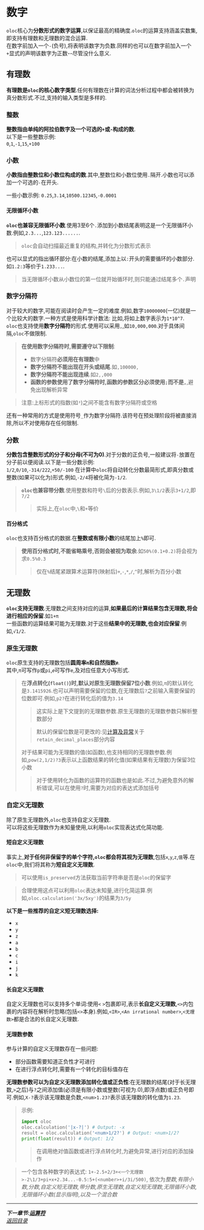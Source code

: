 # 数字  

`oloc`核心为**分数形式的数字运算**,以保证最高的精确度.`oloc`的运算支持涵盖实数集,即支持有理数和无理数的混合运算.  
在数字前加入一个`-`(负号),将表明该数字为负数.同样的也可以在数字前加入一个`+`显式的声明该数字为正数--尽管没什么意义.  

## 有理数  

**有理数是`oloc`的核心数字类型**.任何有理数在计算的词法分析过程中都会被转换为真分数形式.不过,支持的输入类型是多样的.  

### 整数  

**整数指由单纯的阿拉伯数字及一个可选的`+`或`-`构成的数**.  
以下是一些整数示例:  
`0`,`1`,`-1`,`15`,`+100`  

### 小数

**小数指由整数位和小数位构成的数**.其中,整数位和小数位使用`.`隔开.小数也可以添加一个可选的`-`在开头.  

一些小数示例:
`0.25`,`3.14`,`10500.12345`,`-0.0001`  

#### 无限循环小数  

**`oloc`也兼容无限循环小数**.使用3至6个`.`添加到小数结尾表明这是一个无限循环小数.例如,`2.3...`,`123.123......`.  

> `oloc`会自动扫描最近重复的结构,并转化为分数形式表示  

也可以显式的指出循环部分:在小数的结尾,添加上以`:`开头的需要循环的小数部分.如`1.2:3`等价于`1.233...`.  

> 当无限循环小数从小数位的第一位就开始循环时,则只能通过结尾多个`.`声明  

### 数字分隔符  

对于较大的数字,可能在阅读时会产生一定的难度.例如,数字`10000000`(一亿)就是一个比较大的数字.一种方式是使用科学计数法: 比如,将如上数字表示为`1*10^7`.  
`oloc`也支持使用**数字分隔符**的形式.使用可以采用`,`,如`10,000,000`.对于具体间隔,`oloc`不做限制.  

> **在使用数字分隔符时,需要遵守以下限制**:  
> - 数字分隔符**必须用在有理数**中  
> - **数字分隔符不能出现在开头或结尾**.如`,100000,`  
> - **数字分隔符不能出现连续**.如`2,,000`  
> - **函数的参数使用了数字分隔符时,函数的参数区分必须使用`;`而不是`,`**,避免出现解析异常  

> 注意:上标形式的指数(如`³`)之间不能含有数字分隔符或空格  

还有一种常用的方式是使用符号`_`作为数字分隔符.该符号在预处理阶段将被直接消除,所以不对使用存在任何限制.  

### 分数  

**分数包含整数形式的分子和分母(不可为0)**.对于分数的正负号,一般建议将`-`放置在分子前以便阅读.以下是一些分数示例:  
`1/2`,`0/10`,`-314/222`,`+50/-100`
在计算中`oloc`将自动转化分数最简形式,即真分数或整数(如果可以化为)形式.例如,`-2/4`将被化简为`-1/2`.  

> **`oloc`也兼容带分数**.使用整数和符号` \ `后的分数表示.例如,`3\1/2`表示`3+1/2`,即`7/2`  
> > 实际上,在`oloc`中,` \ `和`+`等价  


#### 百分格式  

`oloc`也支持百分格式的数据.在**整数或有限小数**的结尾加上`%`即可.  

> **使用百分格式时,不能省略乘号,否则会被视为取余**.如`50%(0.1+0.2)`将会视为求`0.5%0.3`  
> > 仅在`%`结尾紧跟算术运算符(映射后)`+`,`-`,`*`,`/`,`^`时,解析为百分小数  

## 无理数  

**`oloc`支持无理数**.无理数之间支持对应的运算,**如果最后的计算结果包含无理数,将会进行相应的保留**.如`1+π`  
一些函数的运算结果可能为无理数.对于这些**结果中的无理数,也会对应保留**.例如,`√1/2`.  

### 原生无理数

`oloc`原生支持的无理数包括**圆周率`π`**和**自然指数`𝑒`**.  
其中,`π`可写作`p`或`pi`,`𝑒`可写作`e`,及对应任意大小写形式.  

> 在**浮点转化(`float()`)时,默认对原生无理数保留7位小数**.例如,`π`的默认转化是`3.1415926`.也可以声明需要保留的位数,在无理数后`?`之前输入需要保留的位数即可.例如,`p2?`在进行转化后的值为`3.14`  
> > 这实际上是下文提到的无理数参数.原生无理数的无理数参数只解析整数部分  
> 
> > 默认的保留位数是可更改的:见[计算及异常](计算,结果及异常.md)关于`retain_decimal_places`部分内容  
>
> 对于结果可能为无理数的值(如函数),也支持相同的无理数参数.例如,`pow(2,1/2)?3`表示以上函数结果的转化值(如果结果有无理数)为保留3位小数  
> > 对于使用转化为函数的运算符的函数也是如此.不过,为避免意外的解析错误,可以在使用`?`时,需要为对应的表达式添加括号  
> 
### 自定义无理数  

除了原生无理数外,`oloc`也支持自定义无理数.  
可以将这些无理数作为未知量使用,以利用`oloc`实现表达式化简功能.  

#### 短自定义无理数  

事实上,**对于任何非保留字的单个字符,`oloc`都会将其视为无理数**,包括`x`,`y`,`z`,`值`等.在`oloc`中,我们将其称为**短自定义无理数**.  

> 可以使用`is_preserved`方法获取当前字符串是否是`oloc`的保留字  

> 合理使用这点可以利用`oloc`表达未知量,进行化简运算.例如,`oloc.calculation('3x/5xy')`的结果为`3/5y`  

**以下是一些推荐的自定义短无理数选择:**  

- `x`  
- `y`  
- `z`  
- `a`  
- `b`  
- `c`  
- `i`  
- `j`  
- `k`  

#### 长自定义无理数  

自定义无理数也可以支持多个单词:使用`<` `>`包裹即可,表示**长自定义无理数**,`<>`内包裹的内容将在解析时忽略(包括`<>`本身).例如,`<IR>`,`<An irrational number>`,`<无理数>`都是合法的长自定义无理数.  

#### 无理数参数  

参与计算的自定义无理数存在一些问题:  

- 部分函数需要知道正负性才可进行  
- 在进行浮点转化时,需要有一个转化的目标值存在  

**无理数参数可以为自定义无理数添加转化值或正负性**:在无理数的结尾(对于长无理数,`>`之后)与`?`之间添加值(必须是有限小数或整数(可视为.0),即浮点数)或正负号即可.例如,`X-?`表示该无理数是负数,`<num>1.23?`表示该无理数的转化值为`1.23`.  

> 示例:  
> ```python
> import oloc
> oloc.calculation('|x-?|') # Output: -x
> result = oloc.calculation('<num>1/2?') # Output: <num>1/2?
> print(float(result)) # Output: 1/2
> ```
> > 在调用绝对值函数或进行浮点转化时,为避免异常,进行对应的添加操作

> 一个包含各种数字的表达式: `1+-2.5+2/3+<一个无理数>-2\1/3+pi+x+2.34...-0.5:5+(<number>+i/3i/500)`, 依次为*整数,有限小数,分数,自定义短无理数,带分数,原生无理数,自定义短无理数,无限循环小数,无限循环小数(显示指明),以及一个混合数*  

---  
***下一章节:[运算符](运算符.md)***  
*[返回目录](使用教程目录.md)*  
